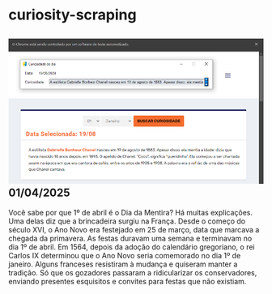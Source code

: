 # curiosity-scraping
![Budget](./execucao.png)
01/04/2025
-
Você sabe por que 1º de abril é o Dia da Mentira? Há muitas explicações. Uma delas diz que a brincadeira surgiu na França. Desde o começo do século XVI, o Ano Novo era festejado em 25 de março, data que marcava a chegada da primavera. As festas duravam uma semana e terminavam no dia 1º de abril. Em 1564, depois da adoção do calendário gregoriano, o rei Carlos IX determinou que o Ano Novo seria comemorado no dia 1º de janeiro. Alguns franceses resistiram à mudança e quiseram manter a tradição. Só que os gozadores passaram a ridicularizar os conservadores, enviando presentes esquisitos e convites para festas que não existiam.
